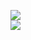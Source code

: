[![](https://img.shields.io/badge/Made%20With-Github%20Spray-lightgrey.svg?style=for-the-badge&logo=github)](https://github.com/Annihil/github-spray#2467)  
[![](https://i.imgur.com/2DrTn0Z.gif)](https://github.com/Annihil/github-spray)